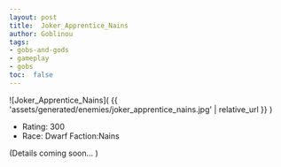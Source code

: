 ```yaml
---
layout: post
title:  Joker_Apprentice_Nains
author: Goblinou
tags:
- gobs-and-gods
- gameplay
- gobs
toc:  false
---
```


![Joker_Apprentice_Nains]( {{ 'assets/generated/enemies/joker_apprentice_nains.jpg' | relative_url }} )
- Rating: 300
- Race: Dwarf  Faction:Nains

(Details coming soon... )